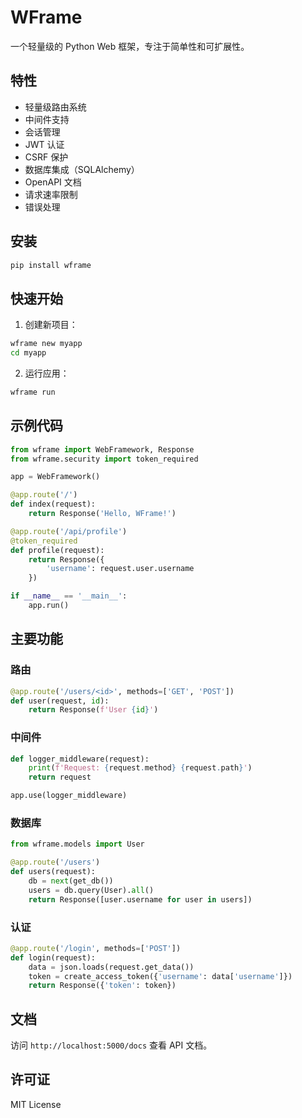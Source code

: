 # WFrame

一个轻量级的 Python Web 框架，专注于简单性和可扩展性。

## 特性

- 轻量级路由系统
- 中间件支持
- 会话管理
- JWT 认证
- CSRF 保护
- 数据库集成（SQLAlchemy）
- OpenAPI 文档
- 请求速率限制
- 错误处理

## 安装

```bash
pip install wframe
```

## 快速开始

1. 创建新项目：

```bash
wframe new myapp
cd myapp
```

2. 运行应用：

```bash
wframe run
```

## 示例代码

```python
from wframe import WebFramework, Response
from wframe.security import token_required

app = WebFramework()

@app.route('/')
def index(request):
    return Response('Hello, WFrame!')

@app.route('/api/profile')
@token_required
def profile(request):
    return Response({
        'username': request.user.username
    })

if __name__ == '__main__':
    app.run()
```

## 主要功能

### 路由

```python
@app.route('/users/<id>', methods=['GET', 'POST'])
def user(request, id):
    return Response(f'User {id}')
```

### 中间件

```python
def logger_middleware(request):
    print(f'Request: {request.method} {request.path}')
    return request

app.use(logger_middleware)
```

### 数据库

```python
from wframe.models import User

@app.route('/users')
def users(request):
    db = next(get_db())
    users = db.query(User).all()
    return Response([user.username for user in users])
```

### 认证

```python
@app.route('/login', methods=['POST'])
def login(request):
    data = json.loads(request.get_data())
    token = create_access_token({'username': data['username']})
    return Response({'token': token})
```

## 文档

访问 `http://localhost:5000/docs` 查看 API 文档。

## 许可证

MIT License 